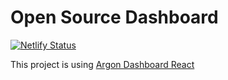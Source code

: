 # Open Source Dashboard

[![Netlify Status](https://api.netlify.com/api/v1/badges/060f6655-b693-402a-8eee-39836d3ffca2/deploy-status)](https://app.netlify.com/sites/oss-dashboard-emasuriano/deploys)

This project is using [Argon Dashboard React](https://demos.creative-tim.com/argon-dashboard-react?ref=adr-github-readme)
